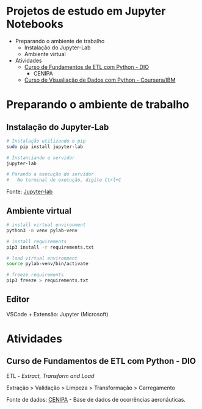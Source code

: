# Projetos de estudo em Jupyter Notebooks
* Preparando o ambiente de trabalho
    * Instalação do Jupyter-Lab
    * Ambiente virtual
* Atividades 
    * [Curso de Fundamentos de ETL com Python - DIO](https://github.com/JoseWRPereira/jupyter-lab/blob/489b29eba52958c7c5833faf159fb6dcfa7fdb6e/DIO/cenipa.ipynb)
        *  CENIPA
    * [Curso de Visualiação de Dados com Python - Coursera/IBM](https://github.com/JoseWRPereira/jupyter-lab/blob/489b29eba52958c7c5833faf159fb6dcfa7fdb6e/IBM/data_visualization.ipynb)
#

# Preparando o ambiente de trabalho


## Instalação do Jupyter-Lab
```bash
# Instalação utilizando o pip
sudo pip install jupyter-lab

# Instanciando o servidor 
jupyter-lab

# Parando a execução do servidor
#   No terminal de execução, digite Ctrl+C 
```
Fonte: [Jupyter-lab](https://jupyter.org/install)


## Ambiente virtual

```bash
# install virtual environment
python3 -m venv pylab-venv

# install requirements
pip3 install -r requirements.txt

# load virtual environment
source pylab-venv/bin/activate

# freeze requirements
pip3 freeze > requirements.txt
```

## Editor 
VSCode + Extensão: Jupyter (Microsoft)


# Atividades 

## Curso de Fundamentos de ETL com Python - DIO
ETL - *Extract, Transform and Load*

Extração > Validação > Limpeza > Transformação > Carregamento


Fonte de dados: [CENIPA](https://dados.gov.br/dataset/ocorrencias-aeronauticas-da-aviacao-civil-brasileira) - Base de dados de ocorrências aeronáuticas.


#